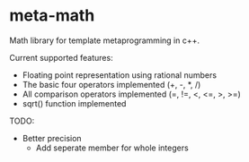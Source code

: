 meta-math
=========

Math library for template metaprogramming in c++.

Current supported features:

- Floating point representation using rational numbers
- The basic four operators implemented (+, -, *, /)
- All comparison operators implemented (=, !=, <, <=, >, >=)
- sqrt() function implemented

TODO:

- Better precision
  - Add seperate member for whole integers
